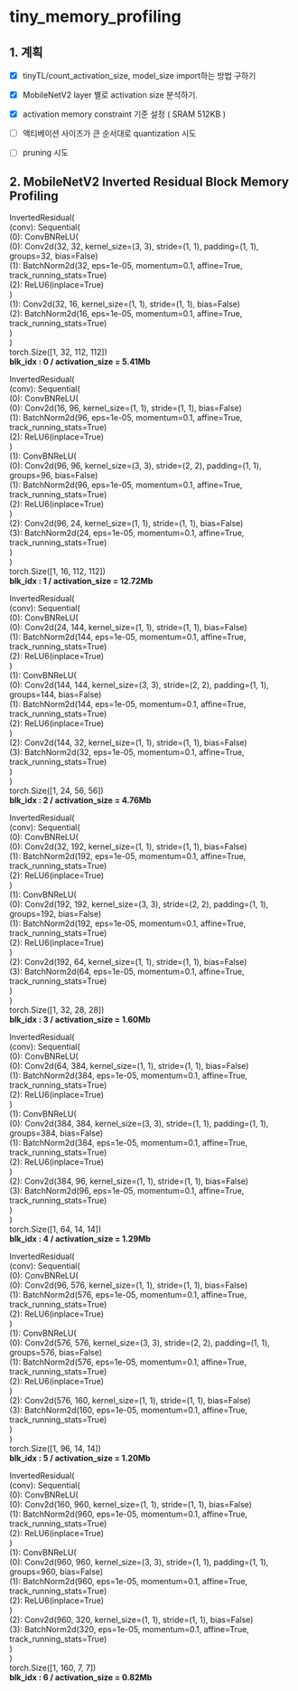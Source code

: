 # tiny_memory_profiling


## 1. 계획
- [x]  tinyTL/count_activation_size, model_size import하는 방법 구하기
- [x]  MobileNetV2 layer 별로 activation size 분석하기.
- [x]  activation memory constraint 기준 설정 ( SRAM 512KB )
- [ ]  액티베이션 사이즈가 큰 순서대로 quantization 시도
- [ ]  pruning 시도


## 2. MobileNetV2 Inverted Residual Block Memory Profiling

InvertedResidual(  
  (conv): Sequential(  
    (0): ConvBNReLU(  
      (0): Conv2d(32, 32, kernel_size=(3, 3), stride=(1, 1), padding=(1, 1), groups=32, bias=False)  
      (1): BatchNorm2d(32, eps=1e-05, momentum=0.1, affine=True, track_running_stats=True)  
      (2): ReLU6(inplace=True)  
    )  
    (1): Conv2d(32, 16, kernel_size=(1, 1), stride=(1, 1), bias=False)  
    (2): BatchNorm2d(16, eps=1e-05, momentum=0.1, affine=True, track_running_stats=True)  
  )  
)  
torch.Size([1, 32, 112, 112])  
**blk_idx : 0 / activation_size =  5.41Mb**   

InvertedResidual(  
  (conv): Sequential(  
    (0): ConvBNReLU(  
      (0): Conv2d(16, 96, kernel_size=(1, 1), stride=(1, 1), bias=False)  
      (1): BatchNorm2d(96, eps=1e-05, momentum=0.1, affine=True, track_running_stats=True)  
      (2): ReLU6(inplace=True)  
    )  
    (1): ConvBNReLU(  
      (0): Conv2d(96, 96, kernel_size=(3, 3), stride=(2, 2), padding=(1, 1), groups=96, bias=False)  
      (1): BatchNorm2d(96, eps=1e-05, momentum=0.1, affine=True, track_running_stats=True)  
      (2): ReLU6(inplace=True)  
    )  
    (2): Conv2d(96, 24, kernel_size=(1, 1), stride=(1, 1), bias=False)  
    (3): BatchNorm2d(24, eps=1e-05, momentum=0.1, affine=True, track_running_stats=True)  
  )  
)  
torch.Size([1, 16, 112, 112])  
**blk_idx : 1 / activation_size =  12.72Mb**   

InvertedResidual(  
  (conv): Sequential(  
    (0): ConvBNReLU(  
      (0): Conv2d(24, 144, kernel_size=(1, 1), stride=(1, 1), bias=False)  
      (1): BatchNorm2d(144, eps=1e-05, momentum=0.1, affine=True, track_running_stats=True)  
      (2): ReLU6(inplace=True)  
    )  
    (1): ConvBNReLU(  
      (0): Conv2d(144, 144, kernel_size=(3, 3), stride=(2, 2), padding=(1, 1), groups=144, bias=False)  
      (1): BatchNorm2d(144, eps=1e-05, momentum=0.1, affine=True, track_running_stats=True)  
      (2): ReLU6(inplace=True)   
    )  
    (2): Conv2d(144, 32, kernel_size=(1, 1), stride=(1, 1), bias=False)  
    (3): BatchNorm2d(32, eps=1e-05, momentum=0.1, affine=True, track_running_stats=True)  
  )  
)  
torch.Size([1, 24, 56, 56])  
**blk_idx : 2 / activation_size =  4.76Mb**   

InvertedResidual(  
  (conv): Sequential(    
    (0): ConvBNReLU(  
      (0): Conv2d(32, 192, kernel_size=(1, 1), stride=(1, 1), bias=False)  
      (1): BatchNorm2d(192, eps=1e-05, momentum=0.1, affine=True, track_running_stats=True)  
      (2): ReLU6(inplace=True)  
    )  
    (1): ConvBNReLU(  
      (0): Conv2d(192, 192, kernel_size=(3, 3), stride=(2, 2), padding=(1, 1), groups=192, bias=False)  
      (1): BatchNorm2d(192, eps=1e-05, momentum=0.1, affine=True, track_running_stats=True)  
      (2): ReLU6(inplace=True)  
    )  
    (2): Conv2d(192, 64, kernel_size=(1, 1), stride=(1, 1), bias=False)  
    (3): BatchNorm2d(64, eps=1e-05, momentum=0.1, affine=True, track_running_stats=True)  
  )  
)  
torch.Size([1, 32, 28, 28])  
**blk_idx : 3 / activation_size =  1.60Mb**   
  
InvertedResidual(  
  (conv): Sequential(  
    (0): ConvBNReLU(  
      (0): Conv2d(64, 384, kernel_size=(1, 1), stride=(1, 1), bias=False)  
      (1): BatchNorm2d(384, eps=1e-05, momentum=0.1, affine=True, track_running_stats=True)  
      (2): ReLU6(inplace=True)  
    )  
    (1): ConvBNReLU(  
      (0): Conv2d(384, 384, kernel_size=(3, 3), stride=(1, 1), padding=(1, 1), groups=384, bias=False)  
      (1): BatchNorm2d(384, eps=1e-05, momentum=0.1, affine=True, track_running_stats=True)  
      (2): ReLU6(inplace=True)  
    )  
    (2): Conv2d(384, 96, kernel_size=(1, 1), stride=(1, 1), bias=False)  
    (3): BatchNorm2d(96, eps=1e-05, momentum=0.1, affine=True, track_running_stats=True)  
  )  
)  
torch.Size([1, 64, 14, 14])  
**blk_idx : 4 / activation_size =  1.29Mb**   
  
InvertedResidual(  
  (conv): Sequential(  
    (0): ConvBNReLU(  
      (0): Conv2d(96, 576, kernel_size=(1, 1), stride=(1, 1), bias=False)  
      (1): BatchNorm2d(576, eps=1e-05, momentum=0.1, affine=True, track_running_stats=True)  
      (2): ReLU6(inplace=True)  
    )  
    (1): ConvBNReLU(  
      (0): Conv2d(576, 576, kernel_size=(3, 3), stride=(2, 2), padding=(1, 1), groups=576, bias=False)  
      (1): BatchNorm2d(576, eps=1e-05, momentum=0.1, affine=True, track_running_stats=True)  
      (2): ReLU6(inplace=True)  
    )  
    (2): Conv2d(576, 160, kernel_size=(1, 1), stride=(1, 1), bias=False)  
    (3): BatchNorm2d(160, eps=1e-05, momentum=0.1, affine=True, track_running_stats=True)  
  )  
)  
torch.Size([1, 96, 14, 14])   
**blk_idx : 5 / activation_size =  1.20Mb** 

InvertedResidual(  
  (conv): Sequential(  
    (0): ConvBNReLU(  
      (0): Conv2d(160, 960, kernel_size=(1, 1), stride=(1, 1), bias=False)  
      (1): BatchNorm2d(960, eps=1e-05, momentum=0.1, affine=True, track_running_stats=True)  
      (2): ReLU6(inplace=True)  
    )  
    (1): ConvBNReLU(   
      (0): Conv2d(960, 960, kernel_size=(3, 3), stride=(1, 1), padding=(1, 1), groups=960, bias=False)  
      (1): BatchNorm2d(960, eps=1e-05, momentum=0.1, affine=True, track_running_stats=True)  
      (2): ReLU6(inplace=True)  
    )  
    (2): Conv2d(960, 320, kernel_size=(1, 1), stride=(1, 1), bias=False)  
    (3): BatchNorm2d(320, eps=1e-05, momentum=0.1, affine=True, track_running_stats=True)  
  )  
)  
torch.Size([1, 160, 7, 7])  
**blk_idx : 6 / activation_size =  0.82Mb**   
